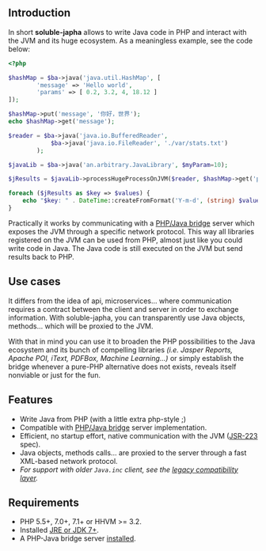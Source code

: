 ## Introduction

In short **soluble-japha** allows to write Java code in PHP and interact with the JVM and its huge ecosystem. 
As a meaningless example, see the code below:

```php
<?php

$hashMap = $ba->java('java.util.HashMap', [         
        'message' => 'Hello world',                 
        'params' => [ 0.2, 3.2, 4, 18.12 ]
]);

$hashMap->put('message', '你好，世界');
echo $hashMap->get('message');

$reader = $ba->java('java.io.BufferedReader',
            $ba->java('java.io.FileReader', './var/stats.txt')                        
        );

$javaLib = $ba->java('an.arbitrary.JavaLibrary', $myParam=10);

$jResults = $javaLib->processHugeProcessOnJVM($reader, $hashMap->get('params'));

foreach ($jResults as $key => $values) {    
    echo "$key: " . DateTime::createFromFormat('Y-m-d', (string) $values[0]);    
}

```
  
Practically it works by communicating with a [PHP/Java bridge](https://github.com/belgattitude/php-java-bridge) server which exposes the JVM 
through a specific network protocol. This way all libraries registered on the JVM can be used from PHP, almost just like you could write code
in Java. The Java code is still executed on the JVM but send results back to PHP. 
      
## Use cases 

It differs from the idea of api, microservices... where communication requires a contract 
between the client and server in order to exchange information. With soluble-japha, 
you can transparently use Java objects, methods... which will be proxied to the JVM.  
  
With that in mind you can use it to broaden the PHP possibilities to the Java ecosystem and its bunch 
of compelling libraries *(i.e. Jasper Reports, Apache POI, iText, PDFBox, Machine Learning...)* or simply 
establish the bridge whenever a pure-PHP alternative does not exists, reveals itself nonviable 
or just for the fun.
 
## Features

- Write Java from PHP (with a little extra php-style ;)  
- Compatible with [PHP/Java bridge](https://github.com/belgattitude/php-java-bridge) server implementation.
- Efficient, no startup effort, native communication with the JVM ([JSR-223](https://en.wikipedia.org/wiki/Scripting_for_the_Java_Platform) spec).
- Java objects, methods calls... are proxied to the server through a fast XML-based network protocol. 
- *For support with older `Java.inc` client, see the [legacy compatibility layer](https://github.com/belgattitude/soluble-japha-pjb62-compat).*

## Requirements

- PHP 5.5+, 7.0+, 7.1+ or HHVM >= 3.2.
- Installed [JRE or JDK 7+](./doc/server/install_java.md).
- A PHP-Java bridge server [installed](./doc/quick_install.md).




